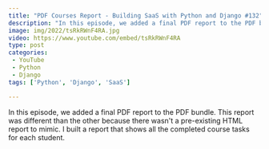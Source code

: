 ```yaml
---
title: "PDF Courses Report - Building SaaS with Python and Django #132"
description: "In this episode, we added a final PDF report to the PDF bundle. This report was different than the other because there wasn't a pre-existing HTML report to mimic. I built a report that shows all the completed course tasks for each student."
image: img/2022/tsRkRWnF4RA.jpg
video: https://www.youtube.com/embed/tsRkRWnF4RA
type: post
categories:
 - YouTube
 - Python
 - Django
tags: ['Python', 'Django', 'SaaS']

---
```


In this episode, we added a final PDF report to the PDF bundle. This report was different than the other because there wasn't a pre-existing HTML report to mimic. I built a report that shows all the completed course tasks for each student.
